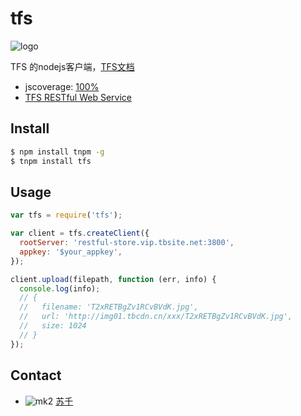 tfs
=======

![logo](http://gitlab.alibaba-inc.com/node-tfs/blob/master/logo.png)

TFS 的nodejs客户端，[TFS文档](http://baike.corp.taobao.com/index.php/CS_RD/tfs_new)

* jscoverage: [100%](http://fengmk2.github.com/coverage/node-tfs.html)
* [TFS RESTful Web Service](http://baike.corp.taobao.com/index.php/CS_RD/tfs/use_web_service)

## Install

```bash
$ npm install tnpm -g
$ tnpm install tfs
```

## Usage

```js
var tfs = require('tfs');

var client = tfs.createClient({
  rootServer: 'restful-store.vip.tbsite.net:3800',
  appkey: '$your_appkey',
});

client.upload(filepath, function (err, info) {
  console.log(info);
  // { 
  //   filename: 'T2xRETBgZv1RCvBVdK.jpg', 
  //   url: 'http://img01.tbcdn.cn/xxx/T2xRETBgZv1RCvBVdK.jpg',
  //   size: 1024
  // }
});
```

## Contact

* ![mk2](http://aita.alibaba-inc.com/avatar/4451-180-20110818155148.jpeg) [苏千](http://aita.alibaba-inc.com/043624)